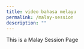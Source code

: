 ```yaml
---
title: video bahasa melayu
permalink: /malay-session
description: ""
---
```



<p>This is  a Malay Session Page</p>